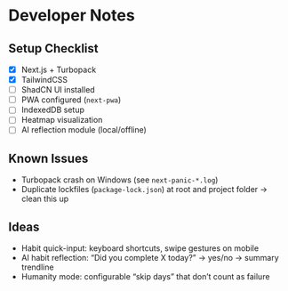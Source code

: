 # Developer Notes

## Setup Checklist
- [x] Next.js + Turbopack
- [x] TailwindCSS
- [ ] ShadCN UI installed
- [ ] PWA configured (`next-pwa`)
- [ ] IndexedDB setup
- [ ] Heatmap visualization
- [ ] AI reflection module (local/offline)

## Known Issues
- Turbopack crash on Windows (see `next-panic-*.log`)
- Duplicate lockfiles (`package-lock.json`) at root and project folder → clean this up

## Ideas
- Habit quick-input: keyboard shortcuts, swipe gestures on mobile
- AI habit reflection: “Did you complete X today?” → yes/no → summary trendline
- Humanity mode: configurable “skip days” that don’t count as failure
